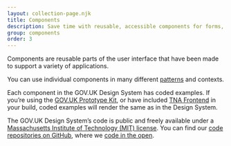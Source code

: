 ```yaml
---
layout: collection-page.njk
title: Components
description: Save time with reusable, accessible components for forms, navigation, panels, tables and more.
group: components
order: 3
---
```


Components are reusable parts of the user interface that have been made to support a variety of applications.

You can use individual components in many different [patterns](/design-system/patterns/) and contexts. <!-- For example, you can use the text input component to ask for an email address, a National Insurance number or someone’s name. -->

Each component in the GOV.UK Design System has coded examples. If you’re using the [GOV.UK Prototype Kit](https://prototype-kit.service.gov.uk/), or have included [TNA Frontend](https://github.com/nationalarchives/tna-frontend) in your build, coded examples will render the same as in the Design System.

The GOV.UK Design System’s code is public and freely available under a [Massachusetts Institute of Technology (MIT) license](https://github.com/alphagov/govuk-frontend/blob/main/LICENSE.txt). You can find our [code repositories on GitHub](https://github.com/nationalarchives), where we [code in the open](https://gds.blog.gov.uk/2012/10/12/coding-in-the-open/).
